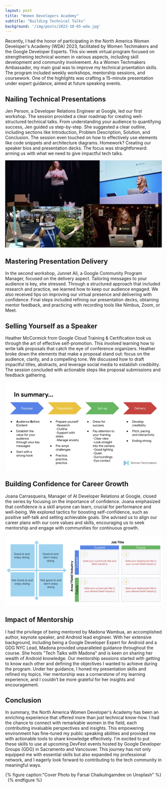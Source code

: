 ```yaml
---
layout: post
title: "Women Developers Academy"
subtitle: "Building Technical Talks"
background: '/img/posts/2023-10-05-wda.jpg'
---
```


Recently, I had the honor of participating in the North America Women Developer's Academy (WDA) 2023, facilitated by Women Techmakers and the Google Developer Experts. This six-week virtual program focused on strengthening technical women in various aspects, including skill development and community involvement. As a Women Techmakers Ambassador, my main goal was to improve my technical prsentation skills. The program included weekly workshops, mentorship sessions, and coursework. One of the highlights was crafting a 15-minute presentation under expert guidance, aimed at future speaking events.

## Nailing Technical Presentations

Jen Person, a Developer Relations Engineer at Google, led our first workshop. The session provided a clear roadmap for creating well-structured technical talks. From understanding your audience to quantifying success, Jen guided us step-by-step. She suggested a clear outline, including sections like Introduction, Problem Description, Solution, and Conclusion. The session even touched on how to effectively use elements like code snippets and architecture diagrams. Homework? Creating our speaker bios and presentation decks. The focus was straightforward: arming us with what we need to give impactful tech talks.

![Tech Talks Fun](/img/posts/2023-10-05-wda-session1.png)

## Mastering Presentation Delivery

In the second workshop, Junnet Ali, a Google Community Program Manager, focused on the delivery aspect. Tailoring messages to your audience is key, she stressed. Through a structured approach that included research and practice, we learned how to keep our audience engaged. We also received tips on improving our virtual presence and delivering with confidence. Final steps included refining our presentation decks, obtaining mentor feedback, and practicing with recording tools like Nimbus, Zoom, or Meet.

## Selling Yourself as a Speaker

Heather McCormick from Google Cloud Training & Certification took us through the art of effective self-promotion. This involved learning how to write talk proposals that catch the eye of conference organizers. Heather broke down the elements that make a proposal stand out: focus on the audience, clarity, and a compelling tone. We discussed how to draft impactful titles, abstracts, and leverage social media to establish credibility. The session concluded with actionable steps like proposal submissions and feedback gathering.

![Tech Talks ABC](/img/posts/2023-10-05-wda-session3.png)

## Building Confidence for Career Growth

Joana Carrasqueira, Manager of AI Developer Relations at Google, closed the series by focusing on the importance of confidence. Joana emphasized that confidence is a skill anyone can learn, crucial for performance and well-being. We explored tactics for boosting self-confidence, such as positive self-talk and setting achievable goals. She advised us to align our career plans with our core values and skills, encouraging us to seek mentorship and engage with communities for continuous growth.

![Self Assessment](/img/posts/2023-10-05-wda-session4.png)

## Impact of Mentorship

I had the privilege of being mentored by Madona Wambua, an accomplished author, keynote speaker, and Android lead engineer. With her extensive background, including being a Google Developer Expert for Android and a GDG NYC Lead, Madona provided unparalleled guidance throughout the course. She hosts "Tech Talks with Madona" and is keen on sharing her wealth of Android knowledge. Our mentorship sessions started with getting to know each other and defining the objectives I wanted to achieve during the program. Under her guidance, I honed my presentation skills and refined my topics. Her mentorship was a cornerstone of my learning experience, and I couldn’t be more grateful for her insights and encouragement.

## Conclusion

In summary, the North America Women Developer's Academy has been an enriching experience that offered more than just technical know-how. I had the chance to connect with remarkable women in the field, each contributing invaluable perspectives and insights. This empowering environment has fine-tuned my public speaking abilities and provided me with actionable tools to share knowledge effectively. I'm excited to put these skills to use at upcoming DevFest events hosted by Google Developer Groups (GDG) in Sacramento and Vancouver. This journey has not only equipped me with essential skills but also expanded my professional network, and I eagerly look forward to contributing to the tech community in meaningful ways.

{% figure caption:"Cover Photo by Farsai Chaikulngamdee on Unsplash" %}
&nbsp;
{% endfigure %}
